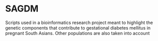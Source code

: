 # SAGDM
Scripts used in a bioinformatics research project meant to highlight the genetic components that contribute to gestational diabetes mellitus in pregnant South Asians.
Other populations are also taken into account

